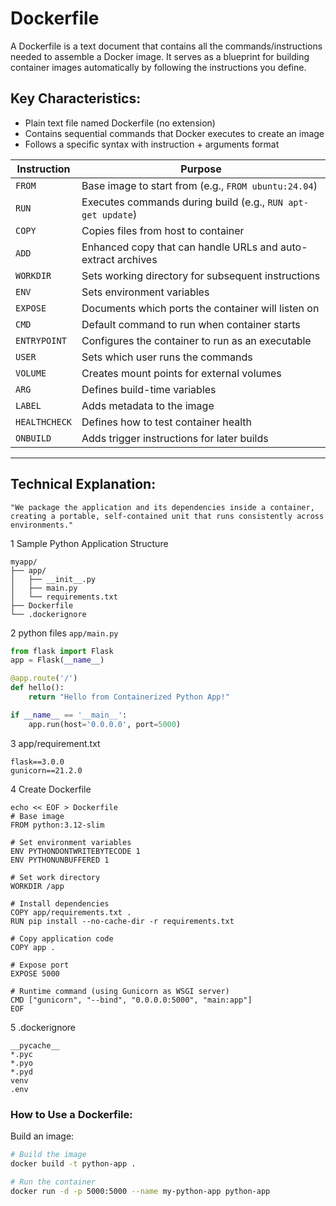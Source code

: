 # Dockerfile

A Dockerfile is a text document that contains all the commands/instructions needed to assemble a Docker image. It serves as a blueprint for building container images automatically by following the instructions you define.

## Key Characteristics:
- Plain text file named Dockerfile (no extension)
- Contains sequential commands that Docker executes to create an image
- Follows a specific syntax with instruction + arguments format

| Instruction    | Purpose                                                                 |
|---------------|-------------------------------------------------------------------------|
| `FROM`        | Base image to start from (e.g., `FROM ubuntu:24.04`)                   |
| `RUN`         | Executes commands during build (e.g., `RUN apt-get update`)             |
| `COPY`        | Copies files from host to container                                     |
| `ADD`         | Enhanced copy that can handle URLs and auto-extract archives            |
| `WORKDIR`     | Sets working directory for subsequent instructions                      |
| `ENV`         | Sets environment variables                                              |
| `EXPOSE`      | Documents which ports the container will listen on                      |
| `CMD`         | Default command to run when container starts                           |
| `ENTRYPOINT`  | Configures the container to run as an executable                        |
| `USER`        | Sets which user runs the commands                                       |
| `VOLUME`      | Creates mount points for external volumes                               |
| `ARG`         | Defines build-time variables                                            |
| `LABEL`       | Adds metadata to the image                                              |
| `HEALTHCHECK` | Defines how to test container health                                    |
| `ONBUILD`     | Adds trigger instructions for later builds                              |
---

## Technical Explanation:
    "We package the application and its dependencies inside a container, creating a portable, self-contained unit that runs consistently across environments."

1 Sample Python Application Structure
```
myapp/
├── app/
│   ├── __init__.py
│   ├── main.py
│   └── requirements.txt
├── Dockerfile
└── .dockerignore
```

2 python files `app/main.py`
```python
from flask import Flask
app = Flask(__name__)

@app.route('/')
def hello():
    return "Hello from Containerized Python App!"

if __name__ == '__main__':
    app.run(host='0.0.0.0', port=5000)
```

3 app/requirement.txt
```
flask==3.0.0
gunicorn==21.2.0
```

4 Create Dockerfile
```
echo << EOF > Dockerfile
# Base image
FROM python:3.12-slim

# Set environment variables
ENV PYTHONDONTWRITEBYTECODE 1
ENV PYTHONUNBUFFERED 1

# Set work directory
WORKDIR /app

# Install dependencies
COPY app/requirements.txt .
RUN pip install --no-cache-dir -r requirements.txt

# Copy application code
COPY app .

# Expose port
EXPOSE 5000

# Runtime command (using Gunicorn as WSGI server)
CMD ["gunicorn", "--bind", "0.0.0.0:5000", "main:app"]
EOF
```

5 .dockerignore
```
__pycache__
*.pyc
*.pyo
*.pyd
venv
.env
```

### How to Use a Dockerfile:

Build an image:

```bash
# Build the image
docker build -t python-app .

# Run the container
docker run -d -p 5000:5000 --name my-python-app python-app
```


